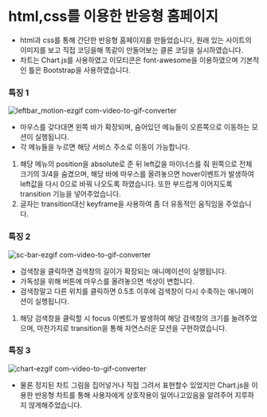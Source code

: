 # html,css를 이용한 반응형 홈페이지

- html과 css를 통해 간단한 반응형 홈페이지를 만들었습니다, 원래 있는 사이트의 이미지를 보고 직접 코딩을해 똑같이 만들어보는 클론 코딩을 실시하였습니다.
- 차트는 Chart.js를 사용하였고 이모티콘은 font-awesome을 이용하였으며 기본적인 틀은 Bootstrap을 사용하였습니다.


### 특징 1
![leftbar_motion-ezgif com-video-to-gif-converter](https://github.com/user-attachments/assets/18231eb5-d0d6-40f4-8727-acf731f3081b)

- 마우스를 갖다대면 왼쪽 바가 확장되며, 숨어있던 메뉴들이 오른쪽으로 이동하는 모션이 실행됩니다.
- 각 메뉴들을 누르면 해당 서비스 주소로 이동이 가능합니다.
1. 해당 메뉴의 position을 absolute로 준 뒤 left값을 마이너스를 줘 왼쪽으로 전체 크기의 3/4을 숨겼으며, 해당 바에 마우스를 올려놓으면 hover이벤트가 발생하여 left값을 다시 0으로 바꿔 나오도록 하였습니다. 또한 부드럽게 이어지도록 transition 기능을 넣어주었습니다.
2. 글자는 transition대신 keyframe을 사용하여 좀 더 유동적인 움직임을 주었습니다.



### 특징 2
![sc-bar-ezgif com-video-to-gif-converter](https://github.com/user-attachments/assets/bf028b1d-892e-4408-8e22-f8bfe3947b8c)

- 검색창을 클릭하면 검색창의 길이가 확장되는 애니메이션이 실행됩니다.
- 가독성을 위해 버튼에 마우스를 올려놓으면 색상이 변합니다.
- 검색창말고 다른 위치를 클릭하면 0.5초 이후에 검색창이 다시 수축하는 애니메이션이 실행됩니다.

1. 해당 검색창을 클릭할 시 focus 이벤트가 발생하여 해당 검색창의 크기를 늘려주었으며, 마찬가지로 transition을 통해 자연스러운 모션을 구현하였습니다.



### 특징 3
![chart-ezgif com-video-to-gif-converter](https://github.com/user-attachments/assets/5e5fb365-4190-4b07-9290-f33f8119bc8b)

- 물론 정지된 차트 그림을 집어넣거나 직접 그려서 표현할수 있었지만 Chart.js을 이용한 반응형 차트를 통해 사용자에게 상호작용이 일어나고있음을 알려주어 지루하지 않게해주었습니다.
